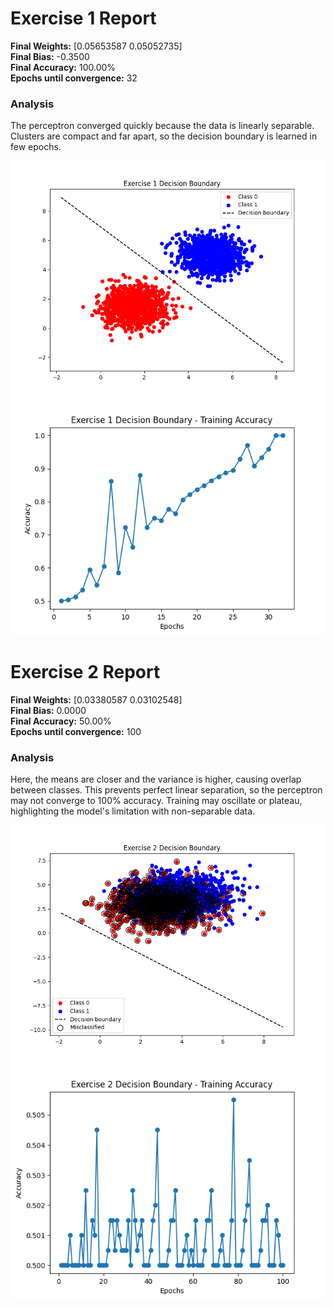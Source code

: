 
# Exercise 1 Report

**Final Weights:** [0.05653587 0.05052735]  
**Final Bias:** -0.3500  
**Final Accuracy:** 100.00%  
**Epochs until convergence:** 32

### Analysis
The perceptron converged quickly because the data is linearly separable. Clusters are compact and far apart, so the decision boundary is learned in few epochs.

![Decision Boundary](./img/exercise_1_boundary.png)  
![Accuracy Curve](./img/exercise_1_accuracy.png)


# Exercise 2 Report

**Final Weights:** [0.03380587 0.03102548]  
**Final Bias:** 0.0000  
**Final Accuracy:** 50.00%  
**Epochs until convergence:** 100

### Analysis
Here, the means are closer and the variance is higher, causing overlap between classes. This prevents perfect linear separation, so the perceptron may not converge to 100% accuracy. Training may oscillate or plateau, highlighting the model's limitation with non-separable data.

![Decision Boundary](./img/exercise_2_boundary.png)  
![Accuracy Curve](./img/exercise_2_accuracy.png)